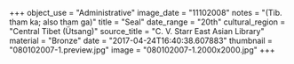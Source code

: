 +++
object_use = "Administrative"
image_date = "11102008"
notes = "(Tib. tham ka; also tham ga)"
title = "Seal"
date_range = "20th"
cultural_region = "Central Tibet (Ütsang)"
source_title = "C. V. Starr East Asian Library"
material = "Bronze"
date = "2017-04-24T16:40:38.607883"
thumbnail = "080102007-1.preview.jpg"
image = "080102007-1.2000x2000.jpg"
+++
